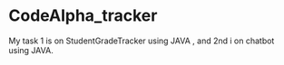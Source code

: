 # CodeAlpha_tracker
 My task 1 is on StudentGradeTracker using JAVA , and 2nd i on chatbot using JAVA.
